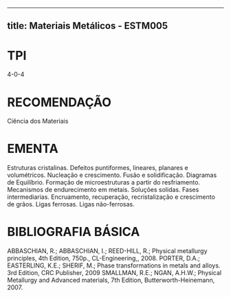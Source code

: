 
---
title: Materiais Metálicos - ESTM005 
---

# TPI

4-0-4

# RECOMENDAÇÃO

Ciência dos Materiais

# EMENTA

Estruturas cristalinas. Defeitos puntiformes, lineares, planares e volumétricos. Nucleação e crescimento. Fusão e solidificação. Diagramas de Equilíbrio. Formação de microestruturas a partir do resfriamento. Mecanismos de endurecimento em metais. Soluções solidas. Fases intermediarias. Encruamento, recuperação, recristalização e crescimento de grãos. Ligas ferrosas. Ligas não-ferrosas.

# BIBLIOGRAFIA BÁSICA

ABBASCHIAN, R.; ABBASCHIAN, I.; REED-HILL, R.; Physical metallurgy principles, 4th Edition, 750p., CL-Engineering,, 2008.
PORTER, D.A.; EASTERLING, K.E.; SHERIF, M.; Phase transformations in metals and alloys. 3rd Edition, CRC Publisher, 2009
SMALLMAN, R.E.; NGAN, A.H.W.; Physical Metallurgy and Advanced materials, 7th Edition, Butterworth-Heinemann, 2007.
        